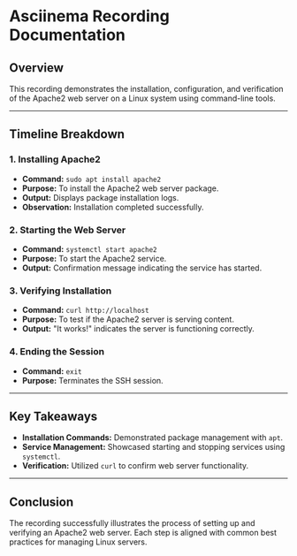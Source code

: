 # Asciinema Recording Documentation

## Overview
This recording demonstrates the installation, configuration, and verification of the Apache2 web server on a Linux system using command-line tools.

---

## Timeline Breakdown

### 1. **Installing Apache2**
   - **Command:** `sudo apt install apache2`
   - **Purpose:** To install the Apache2 web server package.
   - **Output:** Displays package installation logs.
   - **Observation:** Installation completed successfully.

### 2. **Starting the Web Server**
   - **Command:** `systemctl start apache2`
   - **Purpose:** To start the Apache2 service.
   - **Output:** Confirmation message indicating the service has started.

### 3. **Verifying Installation**
   - **Command:** `curl http://localhost`
   - **Purpose:** To test if the Apache2 server is serving content.
   - **Output:** "It works!" indicates the server is functioning correctly.

### 4. **Ending the Session**
   - **Command:** `exit`
   - **Purpose:** Terminates the SSH session.

---

## Key Takeaways

- **Installation Commands:** Demonstrated package management with `apt`.
- **Service Management:** Showcased starting and stopping services using `systemctl`.
- **Verification:** Utilized `curl` to confirm web server functionality.

---

## Conclusion
The recording successfully illustrates the process of setting up and verifying an Apache2 web server. Each step is aligned with common best practices for managing Linux servers.